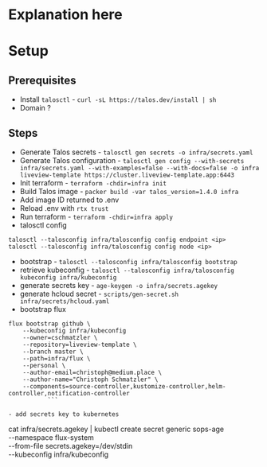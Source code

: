 # Explanation here

# Setup

## Prerequisites

- Install `talosctl` - `curl -sL https://talos.dev/install | sh`
- Domain ?

## Steps

- Generate Talos secrets - `talosctl gen secrets -o infra/secrets.yaml`
- Generate Talos configuration - `talosctl gen config --with-secrets infra/secrets.yaml --with-examples=false --with-docs=false -o infra liveview-template https://cluster.liveview-template.app:6443`
- Init terraform - `terraform -chdir=infra init`
- Build Talos image - `packer build -var talos_version=1.4.0 infra`
- Add image ID returned to .env
- Reload .env with `rtx trust`
- Run terraform - `terraform -chdir=infra apply`
- talosctl config
```
talosctl --talosconfig infra/talosconfig config endpoint <ip>
talosctl --talosconfig infra/talosconfig config node <ip>
```
- bootstrap - `talosctl --talosconfig infra/talosconfig bootstrap`
- retrieve kubeconfig - `talosctl --talosconfig infra/talosconfig kubeconfig infra/kubeconfig`
- generate secrets key - `age-keygen -o infra/secrets.agekey`
- generate hcloud secret - `scripts/gen-secret.sh infra/secrets/hcloud.yaml`
- bootstrap flux
```
flux bootstrap github \
    --kubeconfig infra/kubeconfig
    --owner=cschmatzler \
    --repository=liveview-template \
    --branch master \
    --path=infra/flux \
    --personal \
    --author-email=christoph@medium.place \
    --author-name="Christoph Schmatzler" \
    --components=source-controller,kustomize-controller,helm-controller,notification-controller
           ```

- add secrets key to kubernetes
```
cat infra/secrets.agekey |
kubectl create secret generic sops-age \
--namespace flux-system \
--from-file secrets.agekey=/dev/stdin \
--kubeconfig infra/kubeconfig
```
